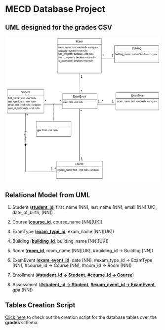 # MECD Database Project

## UML designed for the grades CSV
<img src="uml.png" with="600px" height="470px">

## Relational Model from UML
1. Student (<u>**student_id**</u>, first_name [NN], last_name [NN], email [NN][UK], date_of_birth, [NN])

2. Course (<u>**course_id**</u>, course_name [NN][UK])

3. ExamType (<u>**exam_type_id**</u>, exam_name [NN][UK])

4. Building (<u>**building_id**</u>, building_name [NN][UK])

5. Room (<u>**room_id**</u>, room_name [NN][UK], #building_id -> Building [NN])

6. ExamEvent (<u>**exam_event_id**</u>, date [NN], #exam_type_id -> ExamType [NN], 
	   #course_id -> Course [NN], #room_id -> Room [NN])

7. Enrollment (<u>**#student_id -> Student**</u>, <u>**#course_id -> Course**</u>)

8. Assessment (<u>**#student_id -> Student**</u>, <u>**#exam_event_id -> ExamEvent**</u>, gpa [NN])

## Tables Creation Script
[Click here](grades.sql) to check out the creation script for the database tables over the **grades** schema.





